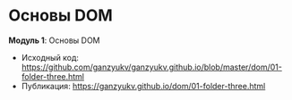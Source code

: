 # Основы DOM

**Модуль 1**: Основы DOM <br>

- Исходный код: https://github.com/ganzyukv/ganzyukv.github.io/blob/master/dom/01-folder-three.html
- Публикация: https://ganzyukv.github.io/dom/01-folder-three.html
